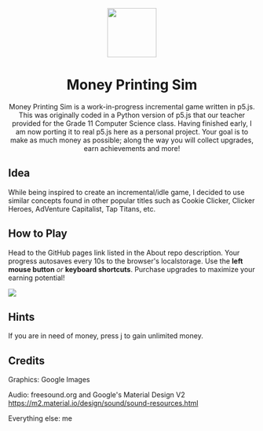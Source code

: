 <div align="center">
    <img src="https://raw.githubusercontent.com/mrworldwide1/MoneyPrintingSim/main/assets/gameLogo.png" width="100", height="100">
</div>



<h1 align="center">Money Printing Sim</h1>

<p align="center">
Money Printing Sim is a work-in-progress incremental game written in p5.js. This was originally coded in a Python version of p5.js that our teacher provided for the Grade 11 Computer Science class. Having finished early, I am now porting it to real p5.js here as a personal project.
Your goal is to make as much money as possible; along the way you will collect upgrades, earn achievements and more!</p>

Idea
--------
While being inspired to create an incremental/idle game, I decided to use similar concepts found in other popular titles such as Cookie Clicker, Clicker Heroes, AdVenture Capitalist, Tap Titans, etc.

How to Play
-----
Head to the GitHub pages link listed in the About repo description. Your progress autosaves every 10s to the browser's localstorage. Use the **left mouse button** *or* **keyboard shortcuts**. Purchase upgrades to maximize your earning potential!

<img src="https://github.com/mrworldwide1/MoneyPrintingSim/blob/main/Screenshot%20from%202023-09-16%2000-52-37.png?raw=true">

Hints
--------------
If you are in need of money, press j to gain unlimited money.

Credits
--------------
Graphics: Google Images

Audio: freesound.org and Google's Material Design V2 https://m2.material.io/design/sound/sound-resources.html

Everything else: me
